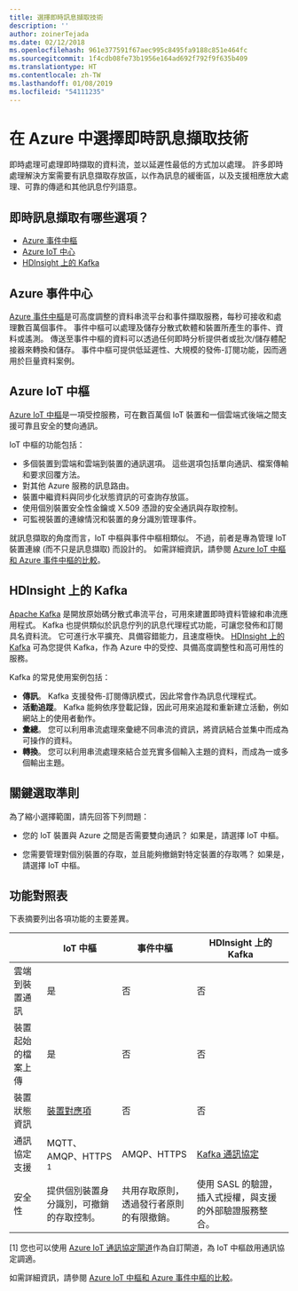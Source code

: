 ```yaml
---
title: 選擇即時訊息擷取技術
description: ''
author: zoinerTejada
ms.date: 02/12/2018
ms.openlocfilehash: 961e377591f67aec995c8495fa9188c851e464fc
ms.sourcegitcommit: 1f4cdb08fe73b1956e164ad692f792f9f635b409
ms.translationtype: HT
ms.contentlocale: zh-TW
ms.lasthandoff: 01/08/2019
ms.locfileid: "54111235"
---
```

# <a name="choosing-a-real-time-message-ingestion-technology-in-azure"></a>在 Azure 中選擇即時訊息擷取技術

即時處理可處理即時擷取的資料流，並以延遲性最低的方式加以處理。 許多即時處理解決方案需要有訊息擷取存放區，以作為訊息的緩衝區，以及支援相應放大處理、可靠的傳遞和其他訊息佇列語意。

<!-- markdownlint-disable MD026 -->

## <a name="what-are-your-options-for-real-time-message-ingestion"></a>即時訊息擷取有哪些選項？

<!-- markdownlint-enable MD026 -->

- [Azure 事件中樞](/azure/event-hubs/)
- [Azure IoT 中心](/azure/iot-hub/)
- [HDInsight 上的 Kafka](/azure/hdinsight/kafka/apache-kafka-get-started)

## <a name="azure-event-hubs"></a>Azure 事件中心

[Azure 事件中樞](/azure/event-hubs/)是可高度調整的資料串流平台和事件擷取服務，每秒可接收和處理數百萬個事件。 事件中樞可以處理及儲存分散式軟體和裝置所產生的事件、資料或遙測。 傳送至事件中樞的資料可以透過任何即時分析提供者或批次/儲存體配接器來轉換和儲存。 事件中樞可提供低延遲性、大規模的發佈-訂閱功能，因而適用於巨量資料案例。

## <a name="azure-iot-hub"></a>Azure IoT 中樞

[Azure IoT 中樞](/azure/iot-hub/)是一項受控服務，可在數百萬個 IoT 裝置和一個雲端式後端之間支援可靠且安全的雙向通訊。

IoT 中樞的功能包括：

- 多個裝置到雲端和雲端到裝置的通訊選項。 這些選項包括單向通訊、檔案傳輸和要求回覆方法。
- 對其他 Azure 服務的訊息路由。
- 裝置中繼資料與同步化狀態資訊的可查詢存放區。
- 使用個別裝置安全性金鑰或 X.509 憑證的安全通訊與存取控制。
- 可監視裝置的連線情況和裝置的身分識別管理事件。

就訊息擷取的角度而言，IoT 中樞與事件中樞相類似。 不過，前者是專為管理 IoT 裝置連線 (而不只是訊息擷取) 而設計的。 如需詳細資訊，請參閱 [Azure IoT 中樞和 Azure 事件中樞的比較](/azure/iot-hub/iot-hub-compare-event-hubs)。

## <a name="kafka-on-hdinsight"></a>HDInsight 上的 Kafka

[Apache Kafka](https://kafka.apache.org/) 是開放原始碼分散式串流平台，可用來建置即時資料管線和串流應用程式。 Kafka 也提供類似於訊息佇列的訊息代理程式功能，可讓您發佈和訂閱具名資料流。 它可進行水平擴充、具備容錯能力，且速度極快。 [HDInsight 上的 Kafka](/azure/hdinsight/kafka/apache-kafka-get-started) 可為您提供 Kafka，作為 Azure 中的受控、具備高度調整性和高可用性的服務。

Kafka 的常見使用案例包括：

- **傳訊**。 Kafka 支援發佈-訂閱傳訊模式，因此常會作為訊息代理程式。
- **活動追蹤**。 Kafka 能夠依序登載記錄，因此可用來追蹤和重新建立活動，例如網站上的使用者動作。
- **彙總**。 您可以利用串流處理來彙總不同串流的資訊，將資訊結合並集中而成為可操作的資料。
- **轉換**。 您可以利用串流處理來結合並充實多個輸入主題的資料，而成為一或多個輸出主題。

## <a name="key-selection-criteria"></a>關鍵選取準則

為了縮小選擇範圍，請先回答下列問題：

- 您的 IoT 裝置與 Azure 之間是否需要雙向通訊？ 如果是，請選擇 IoT 中樞。

- 您需要管理對個別裝置的存取，並且能夠撤銷對特定裝置的存取嗎？ 如果是，請選擇 IoT 中樞。

## <a name="capability-matrix"></a>功能對照表

下表摘要列出各項功能的主要差異。

<!-- markdownlint-disable MD033 -->

| | IoT 中樞 | 事件中樞 | HDInsight 上的 Kafka |
| --- | --- | --- | --- |
| 雲端到裝置通訊 | 是 | 否 | 否 |
| 裝置起始的檔案上傳 | 是 | 否 | 否 |
| 裝置狀態資訊 | [裝置對應項](/azure/iot-hub/iot-hub-devguide-device-twins) | 否 | 否 |
| 通訊協定支援 | MQTT、AMQP、HTTPS <sup>1</sup> | AMQP、HTTPS | [Kafka 通訊協定](https://cwiki.apache.org/confluence/display/KAFKA/A+Guide+To+The+Kafka+Protocol) |
| 安全性 | 提供個別裝置身分識別，可撤銷的存取控制。 | 共用存取原則，透過發行者原則的有限撤銷。 | 使用 SASL 的驗證，插入式授權，與支援的外部驗證服務整合。 |

<!-- markdownlint-enable MD026 -->

[1] 您也可以使用 [Azure IoT 通訊協定閘道](/azure/iot-hub/iot-hub-protocol-gateway)作為自訂閘道，為 IoT 中樞啟用通訊協定調適。

如需詳細資訊，請參閱 [Azure IoT 中樞和 Azure 事件中樞的比較](/azure/iot-hub/iot-hub-compare-event-hubs)。
